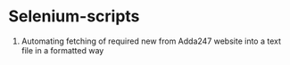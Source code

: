 # Selenium-scripts

1. Automating fetching of required new from Adda247 website into a text file in a formatted way 
